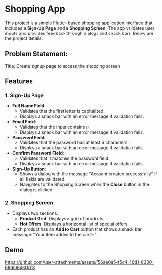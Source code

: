 # Shopping App

This project is a simple Flutter-based shopping application interface that includes a **Sign-Up Page** and a **Shopping Screen**. The app validates user inputs and provides feedback through dialogs and snack bars. Below are the project details.

## Problem Statement:
Title: Create signup page to access the shopping screen


## Features

### 1. **Sign-Up Page**
- **Full Name Field**:
  - Validates that the first letter is capitalized.
  - Displays a snack bar with an error message if validation fails.
- **Email Field**:
  - Validates that the input contains `@`.
  - Displays a snack bar with an error message if validation fails.
- **Password Field**:
  - Validates that the password has at least 6 characters.
  - Displays a snack bar with an error message if validation fails.
- **Confirm Password Field**:
  - Validates that it matches the password field.
  - Displays a snack bar with an error message if validation fails.
- **Sign-Up Button**:
  - Shows a dialog with the message "Account created successfully" if all fields are validated.
  - Navigates to the Shopping Screen when the **Close** button in the dialog is clicked.

### 2. **Shopping Screen**
- Displays two sections:
  - **Product Grid**: Displays a grid of products.
  - **Hot Offers**: Displays a horizontal list of special offers.
- Each product has an **Add to Cart** button that shows a snack bar message: "Your item added to the cart✨".

## Demo
https://github.com/user-attachments/assets/f56ae0a5-f5c4-46d1-8330-68dc9b931d18

